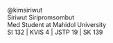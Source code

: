 @kimsiriwut\
Siriwut Siripromsombut\
Med Student at Mahidol University\
SI 132 | KVIS 4 | JSTP 19 | SK 139

